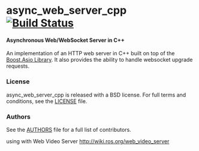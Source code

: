 async_web_server_cpp [![Build Status](https://api.travis-ci.org/GT-RAIL/async_web_server_cpp.png)](https://travis-ci.org/GT-RAIL/async_web_server_cpp)
====================

#### Asynchronous Web/WebSocket Server in C++
An implementation of an HTTP web server in C++ built on top of the [Boost.Asio Library](http://www.boost.org/doc/libs/1_57_0/doc/html/boost_asio.html).
It also provides the ability to handle websocket upgrade requests.

### License
async_web_server_cpp is released with a BSD license. For full terms and conditions, see the [LICENSE](LICENSE) file.

### Authors
See the [AUTHORS](AUTHORS.md) file for a full list of contributors.

using with Web Video Server http://wiki.ros.org/web_video_server
